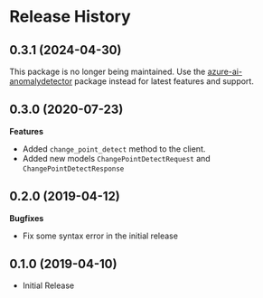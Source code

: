 # Release History

## 0.3.1 (2024-04-30)

This package is no longer being maintained. Use the [azure-ai-anomalydetector](https://pypi.org/project/azure-ai-anomalydetector/) package instead for latest features and support.

## 0.3.0 (2020-07-23)

**Features**

  - Added `change_point_detect` method to the client.
  - Added new models `ChangePointDetectRequest` and `ChangePointDetectResponse`

## 0.2.0 (2019-04-12)

**Bugfixes**

  - Fix some syntax error in the initial release

## 0.1.0 (2019-04-10)

  - Initial Release
